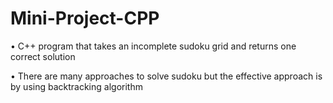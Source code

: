 # Mini-Project-CPP
• C++ program that takes an incomplete sudoku grid and returns one correct solution

• There are many approaches to solve sudoku but the effective approach is by using backtracking algorithm
